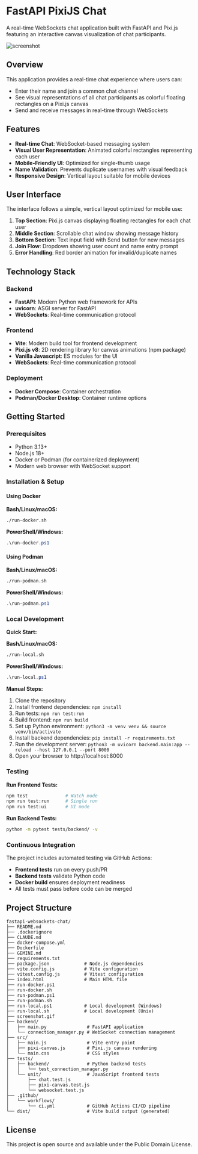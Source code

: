 # FastAPI PixiJS Chat

A real-time WebSockets chat application built with FastAPI and Pixi.js featuring an interactive canvas visualization of chat participants.

![screenshot](https://raw.github.com/afarber/pixi-questions/master/fastapi-websockets-chat/screenshot.gif)

## Overview

This application provides a real-time chat experience where users can:

- Enter their name and join a common chat channel
- See visual representations of all chat participants as colorful floating rectangles on a Pixi.js canvas
- Send and receive messages in real-time through WebSockets

## Features

- **Real-time Chat**: WebSocket-based messaging system
- **Visual User Representation**: Animated colorful rectangles representing each user
- **Mobile-Friendly UI**: Optimized for single-thumb usage
- **Name Validation**: Prevents duplicate usernames with visual feedback
- **Responsive Design**: Vertical layout suitable for mobile devices

## User Interface

The interface follows a simple, vertical layout optimized for mobile use:

1. **Top Section**: Pixi.js canvas displaying floating rectangles for each chat user
2. **Middle Section**: Scrollable chat window showing message history
3. **Bottom Section**: Text input field with Send button for new messages
4. **Join Flow**: Dropdown showing user count and name entry prompt
5. **Error Handling**: Red border animation for invalid/duplicate names

## Technology Stack

### Backend

- **FastAPI**: Modern Python web framework for APIs
- **uvicorn**: ASGI server for FastAPI
- **WebSockets**: Real-time communication protocol

### Frontend

- **Vite**: Modern build tool for frontend development
- **Pixi.js v8**: 2D rendering library for canvas animations (npm package)
- **Vanilla Javascript**: ES modules for the UI
- **WebSockets**: Real-time communication protocol

### Deployment

- **Docker Compose**: Container orchestration
- **Podman/Docker Desktop**: Container runtime options

## Getting Started

### Prerequisites

- Python 3.13+
- Node.js 18+
- Docker or Podman (for containerized deployment)
- Modern web browser with WebSocket support

### Installation & Setup

#### Using Docker

**Bash/Linux/macOS:**

```bash
./run-docker.sh
```

**PowerShell/Windows:**

```powershell
.\run-docker.ps1
```

#### Using Podman

**Bash/Linux/macOS:**

```bash
./run-podman.sh
```

**PowerShell/Windows:**

```powershell
.\run-podman.ps1
```

### Local Development

**Quick Start:**

**Bash/Linux/macOS:**

```bash
./run-local.sh
```

**PowerShell/Windows:**

```powershell
.\run-local.ps1
```

**Manual Steps:**

1. Clone the repository
2. Install frontend dependencies: `npm install`
3. Run tests: `npm run test:run`
4. Build frontend: `npm run build`
5. Set up Python environment: `python3 -m venv venv && source venv/bin/activate`
6. Install backend dependencies: `pip install -r requirements.txt`
7. Run the development server: `python3 -m uvicorn backend.main:app --reload --host 127.0.0.1 --port 8000`
8. Open your browser to http://localhost:8000

### Testing

**Run Frontend Tests:**
```bash
npm test              # Watch mode
npm run test:run      # Single run
npm run test:ui       # UI mode
```

**Run Backend Tests:**
```bash
python -m pytest tests/backend/ -v
```

### Continuous Integration

The project includes automated testing via GitHub Actions:
- **Frontend tests** run on every push/PR
- **Backend tests** validate Python code
- **Docker build** ensures deployment readiness
- All tests must pass before code can be merged

## Project Structure

```
fastapi-websockets-chat/
├── README.md
├── .dockerignore
├── CLAUDE.md
├── docker-compose.yml
├── Dockerfile
├── GEMINI.md
├── requirements.txt
├── package.json             # Node.js dependencies
├── vite.config.js           # Vite configuration
├── vitest.config.js         # Vitest configuration
├── index.html               # Main HTML file
├── run-docker.ps1
├── run-docker.sh
├── run-podman.ps1
├── run-podman.sh
├── run-local.ps1            # Local development (Windows)
├── run-local.sh             # Local development (Unix)
├── screenshot.gif
├── backend/
│   ├── main.py               # FastAPI application
│   └── connection_manager.py # WebSocket connection management
├── src/
│   ├── main.js               # Vite entry point
│   ├── pixi-canvas.js        # Pixi.js canvas rendering
│   └── main.css              # CSS styles
├── tests/
│   ├── backend/              # Python backend tests
│   │   └── test_connection_manager.py
│   └── unit/                 # JavaScript frontend tests
│       ├── chat.test.js
│       ├── pixi-canvas.test.js
│       └── websocket.test.js
├── .github/
│   └── workflows/
│       └── ci.yml            # GitHub Actions CI/CD pipeline
└── dist/                     # Vite build output (generated)
```

## License

This project is open source and available under the Public Domain License.
